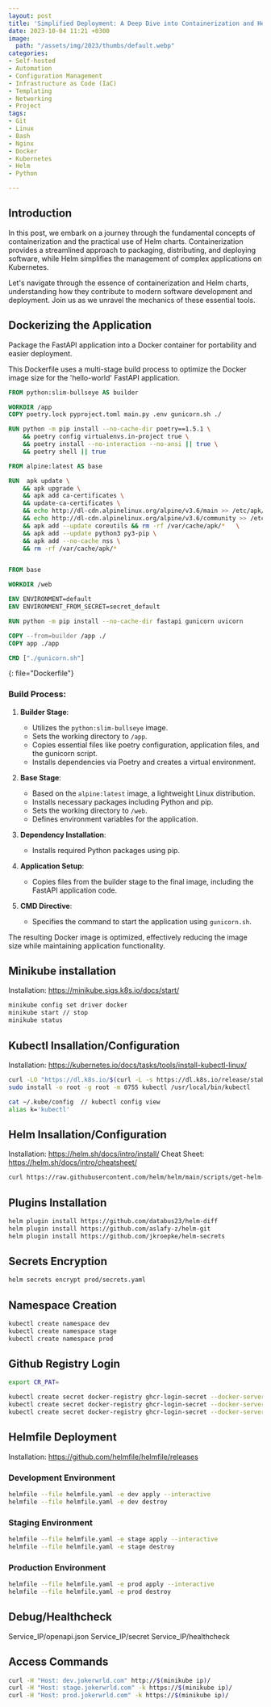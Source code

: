 ```yaml
---
layout: post
title: 'Simplified Deployment: A Deep Dive into Containerization and Helm'
date: 2023-10-04 11:21 +0300
image:
  path: "/assets/img/2023/thumbs/default.webp"
categories:
- Self-hosted
- Automation
- Configuration Management
- Infrastructure as Code (IaC)
- Templating
- Networking
- Project
tags:
- Git
- Linux
- Bash
- Nginx
- Docker
- Kubernetes
- Helm
- Python

---
```


## Introduction

In this post, we embark on a journey through the fundamental concepts of containerization and the practical use of Helm charts. Containerization provides a streamlined approach to packaging, distributing, and deploying software, while Helm simplifies the management of complex applications on Kubernetes.

Let's navigate through the essence of containerization and Helm charts, understanding how they contribute to modern software development and deployment. Join us as we unravel the mechanics of these essential tools.

## Dockerizing the Application

Package the FastAPI application into a Docker container for portability and easier deployment.

This Dockerfile uses a multi-stage build process to optimize the Docker image size for the 'hello-world' FastAPI application.

```Dockerfile
FROM python:slim-bullseye AS builder

WORKDIR /app
COPY poetry.lock pyproject.toml main.py .env gunicorn.sh ./

RUN python -m pip install --no-cache-dir poetry==1.5.1 \
    && poetry config virtualenvs.in-project true \
    && poetry install --no-interaction --no-ansi || true \
    && poetry shell || true

FROM alpine:latest AS base

RUN  apk update \
    && apk upgrade \
    && apk add ca-certificates \
    && update-ca-certificates \
    && echo http://dl-cdn.alpinelinux.org/alpine/v3.6/main >> /etc/apk/repositories \
    && echo http://dl-cdn.alpinelinux.org/alpine/v3.6/community >> /etc/apk/repositories \
    && apk add --update coreutils && rm -rf /var/cache/apk/*   \
    && apk add --update python3 py3-pip \
    && apk add --no-cache nss \
    && rm -rf /var/cache/apk/*


FROM base

WORKDIR /web

ENV ENVIRONMENT=default
ENV ENVIRONMENT_FROM_SECRET=secret_default

RUN python -m pip install --no-cache-dir fastapi gunicorn uvicorn

COPY --from=builder /app ./
COPY app ./app

CMD ["./gunicorn.sh"]
```
{: file="Dockerfile"}

### Build Process:

1. **Builder Stage**:
   - Utilizes the `python:slim-bullseye` image.
   - Sets the working directory to `/app`.
   - Copies essential files like poetry configuration, application files, and the gunicorn script.
   - Installs dependencies via Poetry and creates a virtual environment.

2. **Base Stage**:
   - Based on the `alpine:latest` image, a lightweight Linux distribution.
   - Installs necessary packages including Python and pip.
   - Sets the working directory to `/web`.
   - Defines environment variables for the application.

3. **Dependency Installation**:
   - Installs required Python packages using pip.

4. **Application Setup**:
   - Copies files from the builder stage to the final image, including the FastAPI application code.

5. **CMD Directive**:
   - Specifies the command to start the application using `gunicorn.sh`.

The resulting Docker image is optimized, effectively reducing the image size while maintaining application functionality.

## Minikube installation
Installation: https://minikube.sigs.k8s.io/docs/start/
```bash
minikube config set driver docker
minikube start // stop
minikube status
```

## Kubectl Insallation/Configuration
Installation: https://kubernetes.io/docs/tasks/tools/install-kubectl-linux/

```bash
curl -LO "https://dl.k8s.io/$(curl -L -s https://dl.k8s.io/release/stable.txt)/bin/linux/amd64/kubectl.sha256"
sudo install -o root -g root -m 0755 kubectl /usr/local/bin/kubectl

cat ~/.kube/config  // kubectl config view
alias k='kubectl'
```

## Helm Insallation/Configuration
Installation: https://helm.sh/docs/intro/install/
Cheat Sheet: https://helm.sh/docs/intro/cheatsheet/

```bash
curl https://raw.githubusercontent.com/helm/helm/main/scripts/get-helm-3 | bash
```

## Plugins Installation
```bash
helm plugin install https://github.com/databus23/helm-diff
helm plugin install https://github.com/aslafy-z/helm-git
helm plugin install https://github.com/jkroepke/helm-secrets
```

## Secrets Encryption
```bash
helm secrets encrypt prod/secrets.yaml
```
## Namespace Creation
```bash
kubectl create namespace dev
kubectl create namespace stage
kubectl create namespace prod
```

## Github Registry Login
```bash
export CR_PAT=

kubectl create secret docker-registry ghcr-login-secret --docker-server=https://ghcr.io --docker-username=jokerwrld999 --docker-password=$CR_PAT --docker-email=example@gmail.com -n dev
kubectl create secret docker-registry ghcr-login-secret --docker-server=https://ghcr.io --docker-username=jokerwrld999 --docker-password=$CR_PAT --docker-email=example@gmail.com -n stage
kubectl create secret docker-registry ghcr-login-secret --docker-server=https://ghcr.io --docker-username=jokerwrld999 --docker-password=$CR_PAT --docker-email=example@gmail.com -n prod
```

## Helmfile Deployment
Installation: https://github.com/helmfile/helmfile/releases

### Development Environment
```bash
helmfile --file helmfile.yaml -e dev apply --interactive
helmfile --file helmfile.yaml -e dev destroy
```

### Staging Environment
```bash
helmfile --file helmfile.yaml -e stage apply --interactive
helmfile --file helmfile.yaml -e stage destroy
```

### Production Environment
```bash
helmfile --file helmfile.yaml -e prod apply --interactive
helmfile --file helmfile.yaml -e prod destroy
```

## Debug/Healthcheck
Service_IP/openapi.json
Service_IP/secret
Service_IP/healthcheck

## Access Commands
```bash
curl -H "Host: dev.jokerwrld.com" http://$(minikube ip)/
curl -H "Host: stage.jokerwrld.com" -k https://$(minikube ip)/
curl -H "Host: prod.jokerwrld.com" -k https://$(minikube ip)/
```